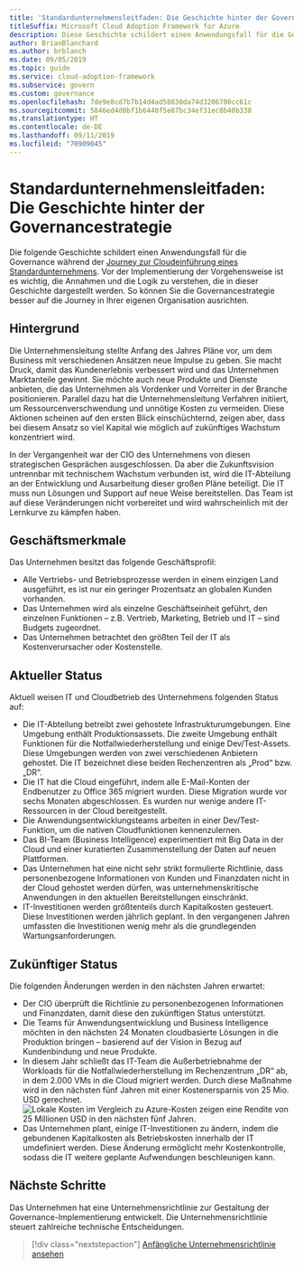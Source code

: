 ```yaml
---
title: 'Standardunternehmensleitfaden: Die Geschichte hinter der Governancestrategie'
titleSuffix: Microsoft Cloud Adoption Framework for Azure
description: Diese Geschichte schildert einen Anwendungsfall für die Governance während der Journey zur Cloudeinführung eines Standardunternehmens.
author: BrianBlanchard
ms.author: brblanch
ms.date: 09/05/2019
ms.topic: guide
ms.service: cloud-adoption-framework
ms.subservice: govern
ms.custom: governance
ms.openlocfilehash: 7de9e8cd7b7b14d4ad58830da74d3206700cc61c
ms.sourcegitcommit: 5846ed4d0bf1b6440f5e87bc34ef31ec8b40b338
ms.translationtype: HT
ms.contentlocale: de-DE
ms.lasthandoff: 09/11/2019
ms.locfileid: "70909045"
---
```

# <a name="standard-enterprise-guide-the-narrative-behind-the-governance-strategy"></a>Standardunternehmensleitfaden: Die Geschichte hinter der Governancestrategie

Die folgende Geschichte schildert einen Anwendungsfall für die Governance während der [Journey zur Cloudeinführung eines Standardunternehmens](./index.md). Vor der Implementierung der Vorgehensweise ist es wichtig, die Annahmen und die Logik zu verstehen, die in dieser Geschichte dargestellt werden. So können Sie die Governancestrategie besser auf die Journey in Ihrer eigenen Organisation ausrichten.

## <a name="back-story"></a>Hintergrund

Die Unternehmensleitung stellte Anfang des Jahres Pläne vor, um dem Business mit verschiedenen Ansätzen neue Impulse zu geben. Sie macht Druck, damit das Kundenerlebnis verbessert wird und das Unternehmen Marktanteile gewinnt. Sie möchte auch neue Produkte und Dienste anbieten, die das Unternehmen als Vordenker und Vorreiter in der Branche positionieren. Parallel dazu hat die Unternehmensleitung Verfahren initiiert, um Ressourcenverschwendung und unnötige Kosten zu vermeiden. Diese Aktionen scheinen auf den ersten Blick einschüchternd, zeigen aber, dass bei diesem Ansatz so viel Kapital wie möglich auf zukünftiges Wachstum konzentriert wird.

In der Vergangenheit war der CIO des Unternehmens von diesen strategischen Gesprächen ausgeschlossen. Da aber die Zukunftsvision untrennbar mit technischem Wachstum verbunden ist, wird die IT-Abteilung an der Entwicklung und Ausarbeitung dieser großen Pläne beteiligt. Die IT muss nun Lösungen und Support auf neue Weise bereitstellen. Das Team ist auf diese Veränderungen nicht vorbereitet und wird wahrscheinlich mit der Lernkurve zu kämpfen haben.

## <a name="business-characteristics"></a>Geschäftsmerkmale

Das Unternehmen besitzt das folgende Geschäftsprofil:

- Alle Vertriebs- und Betriebsprozesse werden in einem einzigen Land ausgeführt, es ist nur ein geringer Prozentsatz an globalen Kunden vorhanden.
- Das Unternehmen wird als einzelne Geschäftseinheit geführt, den einzelnen Funktionen – z.B. Vertrieb, Marketing, Betrieb und IT – sind Budgets zugeordnet.
- Das Unternehmen betrachtet den größten Teil der IT als Kostenverursacher oder Kostenstelle.

## <a name="current-state"></a>Aktueller Status

Aktuell weisen IT und Cloudbetrieb des Unternehmens folgenden Status auf:

- Die IT-Abteilung betreibt zwei gehostete Infrastrukturumgebungen. Eine Umgebung enthält Produktionsassets. Die zweite Umgebung enthält Funktionen für die Notfallwiederherstellung und einige Dev/Test-Assets. Diese Umgebungen werden von zwei verschiedenen Anbietern gehostet. Die IT bezeichnet diese beiden Rechenzentren als „Prod“ bzw. „DR“.
- Die IT hat die Cloud eingeführt, indem alle E-Mail-Konten der Endbenutzer zu Office 365 migriert wurden. Diese Migration wurde vor sechs Monaten abgeschlossen. Es wurden nur wenige andere IT-Ressourcen in der Cloud bereitgestellt.
- Die Anwendungsentwicklungsteams arbeiten in einer Dev/Test-Funktion, um die nativen Cloudfunktionen kennenzulernen.
- Das BI-Team (Business Intelligence) experimentiert mit Big Data in der Cloud und einer kuratierten Zusammenstellung der Daten auf neuen Plattformen.
- Das Unternehmen hat eine nicht sehr strikt formulierte Richtlinie, dass personenbezogene Informationen von Kunden und Finanzdaten nicht in der Cloud gehostet werden dürfen, was unternehmenskritische Anwendungen in den aktuellen Bereitstellungen einschränkt.
- IT-Investitionen werden größtenteils durch Kapitalkosten gesteuert. Diese Investitionen werden jährlich geplant. In den vergangenen Jahren umfassten die Investitionen wenig mehr als die grundlegenden Wartungsanforderungen.

## <a name="future-state"></a>Zukünftiger Status

Die folgenden Änderungen werden in den nächsten Jahren erwartet:

- Der CIO überprüft die Richtlinie zu personenbezogenen Informationen und Finanzdaten, damit diese den zukünftigen Status unterstützt.
- Die Teams für Anwendungsentwicklung und Business Intelligence möchten in den nächsten 24 Monaten cloudbasierte Lösungen in die Produktion bringen – basierend auf der Vision in Bezug auf Kundenbindung und neue Produkte.
- In diesem Jahr schließt das IT-Team die Außerbetriebnahme der Workloads für die Notfallwiederherstellung im Rechenzentrum „DR“ ab, in dem 2.000 VMs in die Cloud migriert werden. Durch diese Maßnahme wird in den nächsten fünf Jahren mit einer Kostenersparnis von 25 Mio. USD gerechnet.
    ![Lokale Kosten im Vergleich zu Azure-Kosten zeigen eine Rendite von 25 Millionen USD in den nächsten fünf Jahren.](../../../_images/governance/calculator-small-to-medium-enterprise.png)
- Das Unternehmen plant, einige IT-Investitionen zu ändern, indem die gebundenen Kapitalkosten als Betriebskosten innerhalb der IT umdefiniert werden. Diese Änderung ermöglicht mehr Kostenkontrolle, sodass die IT weitere geplante Aufwendungen beschleunigen kann.

## <a name="next-steps"></a>Nächste Schritte

Das Unternehmen hat eine Unternehmensrichtlinie zur Gestaltung der Governance-Implementierung entwickelt. Die Unternehmensrichtlinie steuert zahlreiche technische Entscheidungen.

> [!div class="nextstepaction"]
> [Anfängliche Unternehmensrichtlinie ansehen](./initial-corporate-policy.md)

